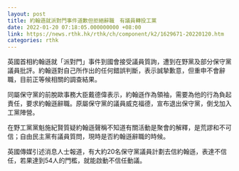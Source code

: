```yaml
---
layout: post
title: 約翰遜就派對門事件道歉但拒絕辭職　有議員轉投工黨
date: 2022-01-20 07:18:05.000000000 +08:00
link: https://news.rthk.hk/rthk/ch/component/k2/1629671-20220120.htm
categories: rthk
---
```


英國首相約翰遜就「派對門」事件到國會接受議員質詢，遭到在野黨及部分保守黨議員批評。約翰遜對自己所作出的任何錯誤判斷，表示誠摯歉意，但重申不會辭職，目前正等候相關的調查結果。

同屬保守黨的前脫歐事務大臣戴德偉表示，約翰遜作為領袖，需要為他的行為負起責任，要求約翰遜辭職。原屬保守黨的議員威克福德，宣布退出保守黨，倒戈加入工黨陣營。

在野工黨黨魁施紀賢質疑約翰遜聲稱不知道有關活動是聚會的解釋，是荒謬和不可信；自由民主黨有議員質問，現時是否約翰遜辭職的時候。

英國傳媒引述消息人士報道，有大約20名保守黨議員計劃去信約翰遜，表達不信任，若果達到54人的門檻，就能啟動不信任動議。
